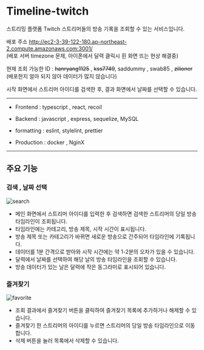 # Timeline-twitch

스트리밍 플랫폼 Twitch 스트리머들의 방송 기록을 조회할 수 있는 서비스입니다.

배포 주소 http://ec2-3-39-122-180.ap-northeast-2.compute.amazonaws.com:3001/  
(배포 서버 timezone 문제, 아이폰에서 달력 클릭시 흰 화면 뜨는 현상 해결중)

현재 조회 가능한 ID : ~~hanryang1125~~ , ~~kss7749~~, saddummy , swab85 , ~~zilioner~~
(배포한지 얼마 되지 않아 데이터가 많지 않습니다)

시작 화면에서 스트리머 아이디를 검색한 후, 결과 화면에서 날짜를 선택할 수 있습니다. 

---
- Frontend : typescript , react, recoil 

- Backend : javascript , express, sequelize, MySQL

- formatting : eslint, stylelint, prettier

- Production : docker , NginX

---

## 주요 기능

### 검색 , 날짜 선택


![search](https://user-images.githubusercontent.com/80376561/172032635-3a1bf8e8-c995-49a6-b166-3c7abc3b1d14.gif)


- 메인 화면에서 스트리머 아이디를 입력한 후 검색하면 검색한 스트리머의 당일 방송 타임라인이 조회됩니다.  
- 타임라인에는 카테고리, 방송 제목, 시작 시간이 표시됩니다.  
- 방송 제목 또는 카테고리가 바뀌면 새로운 방송으로 간주되어 타임라인에 기록됩니다.   
- 데이터를 1분 간격으로 받아와 시작 시간에는 약 1-2분의 오차가 있을 수 있습니다.   
- 달력에서 날짜를 선택하여 해당 날의 방송 타임라인을 조회할 수 있습니다.   
- 방송 데이터가 있는 날은 달력에 작은 동그라미로 표시되어 있습니다.   

### 즐겨찾기

![favorite](https://user-images.githubusercontent.com/80376561/172032637-af237d79-6544-45f2-a4ce-778585192b58.gif)

- 조회 결과에서 즐겨찾기 버튼을 클릭하여 즐겨찾기 목록에 추가하거나 해제할 수 있습니다. 
- 즐겨찾기 한 스트리머의 아이디를 누르면 스트리머의 당일 방송 타임라인으로 이동합니다. 
- 삭제 버튼을 눌러 목록에서 삭제할 수 있습니다.
